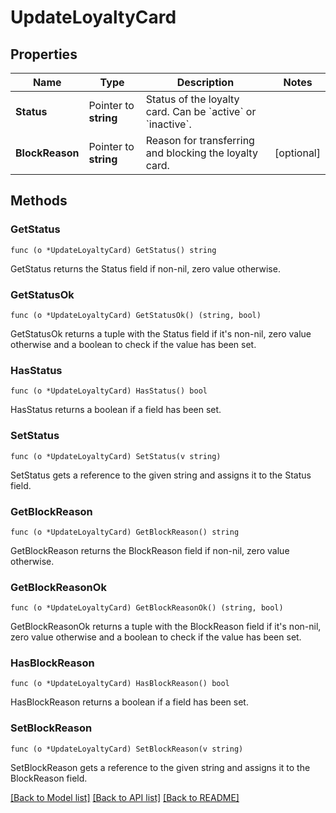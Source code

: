 # UpdateLoyaltyCard

## Properties

Name | Type | Description | Notes
------------ | ------------- | ------------- | -------------
**Status** | Pointer to **string** | Status of the loyalty card. Can be &#x60;active&#x60; or &#x60;inactive&#x60;.  | 
**BlockReason** | Pointer to **string** | Reason for transferring and blocking the loyalty card.  | [optional] 

## Methods

### GetStatus

`func (o *UpdateLoyaltyCard) GetStatus() string`

GetStatus returns the Status field if non-nil, zero value otherwise.

### GetStatusOk

`func (o *UpdateLoyaltyCard) GetStatusOk() (string, bool)`

GetStatusOk returns a tuple with the Status field if it's non-nil, zero value otherwise
and a boolean to check if the value has been set.

### HasStatus

`func (o *UpdateLoyaltyCard) HasStatus() bool`

HasStatus returns a boolean if a field has been set.

### SetStatus

`func (o *UpdateLoyaltyCard) SetStatus(v string)`

SetStatus gets a reference to the given string and assigns it to the Status field.

### GetBlockReason

`func (o *UpdateLoyaltyCard) GetBlockReason() string`

GetBlockReason returns the BlockReason field if non-nil, zero value otherwise.

### GetBlockReasonOk

`func (o *UpdateLoyaltyCard) GetBlockReasonOk() (string, bool)`

GetBlockReasonOk returns a tuple with the BlockReason field if it's non-nil, zero value otherwise
and a boolean to check if the value has been set.

### HasBlockReason

`func (o *UpdateLoyaltyCard) HasBlockReason() bool`

HasBlockReason returns a boolean if a field has been set.

### SetBlockReason

`func (o *UpdateLoyaltyCard) SetBlockReason(v string)`

SetBlockReason gets a reference to the given string and assigns it to the BlockReason field.


[[Back to Model list]](../README.md#documentation-for-models) [[Back to API list]](../README.md#documentation-for-api-endpoints) [[Back to README]](../README.md)


